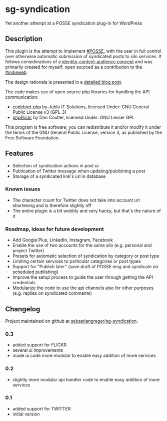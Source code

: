 sg-syndication
==============

Yet another attempt at a POSSE syndication plug-in for WordPress

## Description

This plugin is the attempt to implement [#POSSE](http://indiewebcamp.org/POSSE), with the user in full control over otherwise automatic submission of syndicated posts to silo services. It follows considerations of a [identity-content-audience concept](http://sebastiangreger.net/2014/01/identity-content-audience-and-the-independent-web/) and was primarily created for myself; open sourced as a contribution to the [#indieweb](http://indiewebcamp.org)

The design rationale is presented in a [detailed blog post](http://sebastiangreger.net/2014/03/audience-context-conscious-posse-plugin-wordpress).

The code makes use of open source php libraries for handling the API communication:

* [codebird-php](https://github.com/jublonet/codebird-php) by Jublo IT Solutions, licensed Under: GNU General Public License v3 (GPL-3)
* [phpFlickr](http://code.google.com/p/phpflickr/) by Dan Coulter, licensed Under: GNU Lesser GPL

This program is free software; you can redistribute it and/or modify it under the terms of the GNU General Public License, version 3, as published by the Free Software Foundation.

## Features

* Selection of syndication actions in post ui
* Publication of Twitter message when updating/publishing a post
* Storage of a syndicated link's url in database

### Known issues

* The character count for Twitter does not take into account url shortening and is therefore slightly off
* The entire plugin is a bit wobbly and very hacky, but that's the nature of it

### Roadmap, ideas for future development

* Add Google Plus, LinkedIn, Instagram, Facebook
* Enable the use of two accounts for the same silo (e.g. personal and project Twitter)
* Presets for automatic selection of syndication by category or post type
* Limiting certain services to particular categories or post types
* Support for "Publish later" (save draft of POSSE msg and syndicate on scheduled publishing)
* Improve the setup process to guide the user through getting the API credentials
* Modularize the code to use the api channels also for other purposes (e.g. replies on syndicated comments)

## Changelog

Project maintained on github at [sebastiangreger/sg-syndication](https://github.com/sebastiangreger/sg-syndication).

### 0.3

* added support for FLICKR
* several ui improvements
* made ui code more modular to enable easy addition of more services

### 0.2

* slightly more modular api handler code to enable easy addition of more services

### 0.1

* added support for TWITTER
* initial version